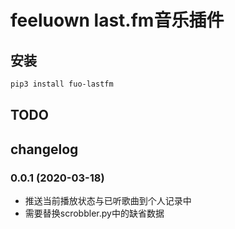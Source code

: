 # feeluown last.fm音乐插件

## 安装

```sh
pip3 install fuo-lastfm
```

## TODO

## changelog

### 0.0.1 (2020-03-18)
- 推送当前播放状态与已听歌曲到个人记录中
- 需要替换scrobbler.py中的缺省数据
